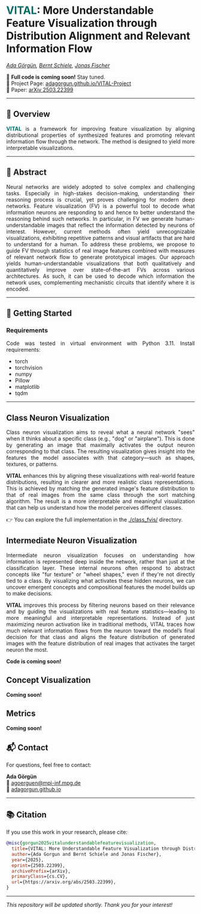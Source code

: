 # <span style="color:#006c66;"><b>VITAL</b></span>: More Understandable Feature Visualization through Distribution Alignment and Relevant Information Flow
*[*Ada Görgün*](https://adagorgun.github.io/), [*Bernt Schiele*](https://www.mpi-inf.mpg.de/departments/computer-vision-and-machine-learning/people/bernt-schiele/), [*Jonas Fischer*](http://explainablemachines.com/members/jonas-fischer.html)*  
 

🚧 **Full code is coming soon!** Stay tuned.  
🔗 Project Page: [adagorgun.github.io/VITAL-Project](https://adagorgun.github.io/VITAL-Project/)  
📄 Paper: [arXiv 2503.22399](https://arxiv.org/abs/2503.22399)

---

## 📌 Overview

<div style="text-align: justify"

<span style="color:#006c66;"><b>VITAL</b></span> is a framework for improving feature visualization by aligning distributional properties of synthesized features and promoting relevant information flow through the network. The method is designed to yield more interpretable visualizations.

---

## 🧠 Abstract

<div style="text-align: justify"

Neural networks are widely adopted to solve complex and challenging tasks. Especially in high-stakes decision-making, understanding their reasoning process is crucial, yet proves challenging for modern deep networks. Feature visualization (FV) is a powerful tool to decode what information neurons are responding to and hence to better understand the reasoning behind such networks. In particular, in FV we generate human-understandable images that reflect the information detected by neurons of interest. However, current methods often yield unrecognizable visualizations, exhibiting repetitive patterns and visual artifacts that are hard to understand for a human. To address these problems, we propose to guide FV through statistics of real image features combined with measures of relevant network flow to generate prototypical images. Our approach yields human-understandable visualizations that both qualitatively and quantitatively improve over state-of-the-art FVs across various architectures. As such, it can be used to decode which information the network uses, complementing mechanistic circuits that identify where it is encoded.

---

## 🚀 Getting Started

### Requirements

Code was tested in virtual environment with Python 3.11. Install requirements:

- torch
- torchvision
- numpy
- Pillow
- matplotlib
- tqdm
---

## Class Neuron Visualization

Class neuron visualization aims to reveal what a neural network "sees" when it thinks about a specific class (e.g., "dog" or "airplane"). This is done by generating an image that maximally activates the output neuron corresponding to that class. The resulting visualization gives insight into the features the model associates with that category—such as shapes, textures, or patterns. 

**VITAL** enhances this by aligning these visualizations with real-world feature distributions, resulting in clearer and more realistic class representations. This is achieved by matching the generated image's feature distribution to that of real images from the same class through the sort matching algorithm. The result is a more interpretable and meaningful visualization that can help us understand how the model perceives different classes.

👉 You can explore the full implementation in the [./class_fvis/](./class_fvis/) directory.

## Intermediate Neuron Visualization

Intermediate neuron visualization focuses on understanding how information is represented deep inside the network, rather than just at the classification layer. These internal neurons often respond to abstract concepts like "fur texture" or "wheel shapes," even if they're not directly tied to a class. By visualizing what activates these hidden neurons, we can uncover emergent concepts and compositional features the model builds up to make decisions. 

**VITAL** improves this process by filtering neurons based on their relevance and by guiding the visualizations with real feature statistics—leading to more meaningful and interpretable representations. Instead of just maximizing neuron activation like in traditional methods, VITAL traces how much relevant information flows from the neuron toward the model’s final decision for that class and aligns the feature distribution of generated images with the feature distribution of real images that activates the target neuron the most.

**Code is coming soon!**


## Concept Visualization

**Coming soon!**

## Metrics

**Coming soon!**

## 📬 Contact

For questions, feel free to contact:

**Ada Görgün**  
📧 [agoerguen@mpi-inf.mpg.de](mailto:agoerguen@mpi-inf.mpg.de)  
🔗 [adagorgun.github.io](https://adagorgun.github.io/)

---

## 📚 Citation

If you use this work in your research, please cite:

```bibtex
@misc{gorgun2025vitalunderstandablefeaturevisualization,
  title={VITAL: More Understandable Feature Visualization through Distribution Alignment and Relevant Information Flow}, 
  author={Ada Gorgun and Bernt Schiele and Jonas Fischer},
  year={2025},
  eprint={2503.22399},
  archivePrefix={arXiv},
  primaryClass={cs.CV},
  url={https://arxiv.org/abs/2503.22399}, 
}
```
---

_This repository will be updated shortly. Thank you for your interest!_
